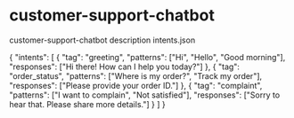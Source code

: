 # customer-support-chatbot
customer-support-chatbot description 
intents.json

{
  "intents": [
    {
      "tag": "greeting",
      "patterns": ["Hi", "Hello", "Good morning"],
      "responses": ["Hi there! How can I help you today?"]
    },
    {
      "tag": "order_status",
      "patterns": ["Where is my order?", "Track my order"],
      "responses": ["Please provide your order ID."]
    },
    {
      "tag": "complaint",
      "patterns": ["I want to complain", "Not satisfied"],
      "responses": ["Sorry to hear that. Please share more details."]
    }
  ]
} 
